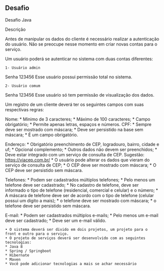 ## Desafio
Desafio Java


Descrição

Antes de manipular os dados do cliente é necessário realizar a autenticação do usuário. Não se preocupe nesse momento em criar novas contas para o serviço.

Um usuário poderá se autenticar no sistema com duas contas diferentes:

    1- Usuário admin 
Senha 123456
Esse usuário possui permissão total no sistema.

    2- Usuário comum
Senha 123456
Esse usuário só tem permissão de visualização dos dados.

Um registro de um cliente deverá ter os seguintes campos com suas respectivas regras:

Nome:
	* Mínimo de 3 caracteres;
	* Máximo de 100 caracteres;
	* Campo obrigatório;
	* Permite apenas letras, espaços e números.
CPF:
	* Sempre deve ser mostrado com máscara;
	* Deve ser persistido na base sem máscara;
	* É um campo obrigatório.
		
Endereço:
	* Obrigatório preenchimento de CEP, logradouro, bairro, cidade e uf;
	* Opcional complemento;
	* Outros dados não devem ser preenchidos;
	* Deve estar integrado com um serviço de consulta de CEP. Sugestão: https://viacep.com.br/
	* O usuário pode alterar os dados que vieram do serviço de consulta de CEP;
	* O CEP deve ser mostrado com máscara;
	* O CEP deve ser persistido sem máscara.
	
Telefones:
	* Podem ser cadastrados múltiplos telefones;
	* Pelo menos um telefone deve ser cadastrado;
	* No cadastro de telefone, deve ser informado o tipo de telefone (residencial, comercial e celular) e o número;
	* A máscara de telefone deve ser de acordo com o tipo de telefone (celular possui um digito a mais);
	* o telefone deve ser mostrado com máscara;
	* o telefone deve ser persistido sem máscara.

E-mail:	
	* Podem ser cadastrados múltiplos e-mails;
	* Pelo menos um e-mail deve ser cadastrado;
	* Deve ser um e-mail válido.

    • O sistema deverá ser divido em dois projetos, um projeto para o front e outro para o serviço.
    • O projeto de serviços deverá ser desenvolvido com as seguintes tecnologias:
	* Java 8
	* Spring / Springboot
	* Hibernate
	* Maven
	* Você pode adicionar tecnologias a mais se achar necessário

